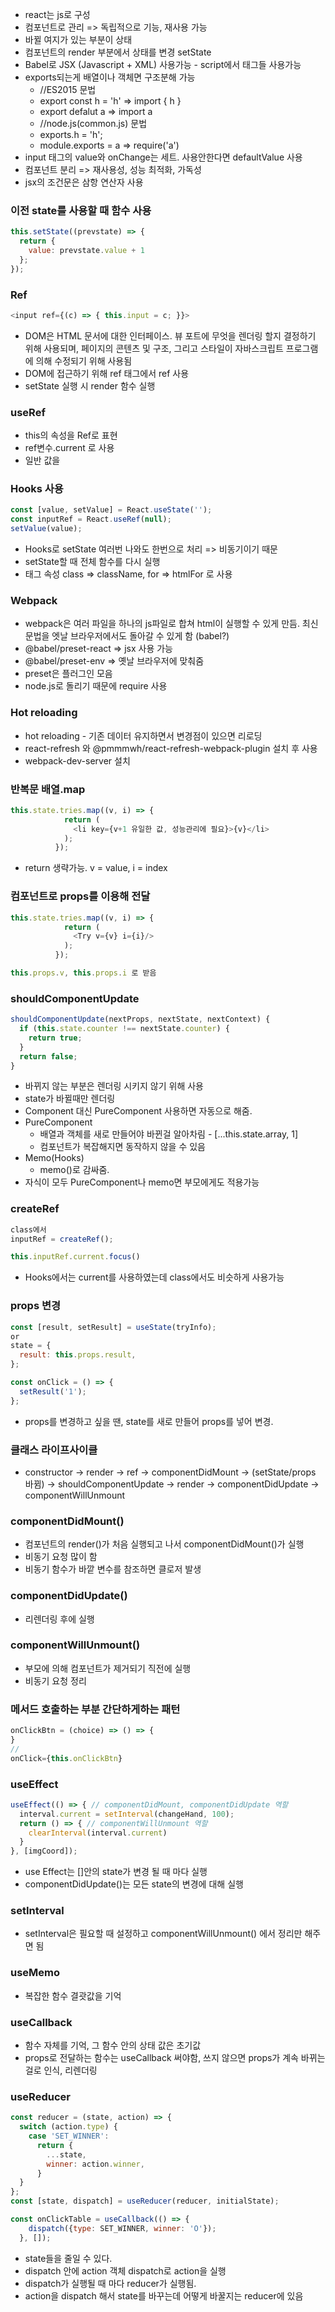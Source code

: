 * react는 js로 구성
* 컴포넌트로 관리 => 독립적으로 기능, 재사용 가능
* 바뀔 여지가 있는 부분이 상태
* 컴포넌트의 render 부분에서 상태를 변경 setState
* Babel로 JSX (Javascript + XML) 사용가능 - script에서 태그들 사용가능
* exports되는게 배열이나 객체면 구조분해 가능
  * //ES2015 문법
  * export const h = 'h' => import { h }
  * export defalut a => import a
  * //node.js(common.js) 문법
  * exports.h = 'h';
  * module.exports = a => require('a')
* input 태그의 value와 onChange는 세트. 사용안한다면 defaultValue 사용
* 컴포넌트 분리 => 재사용성, 성능 최적화, 가독성
* jsx의 조건문은 삼항 연산자 사용
  
### 이전 state를 사용할 때 함수 사용
```javascript
this.setState((prevstate) => {
  return {
    value: prevstate.value + 1
  };
});
```
### Ref
```javascript
<input ref={(c) => { this.input = c; }}>
```
* DOM은 HTML 문서에 대한 인터페이스. 뷰 포트에 무엇을 렌더링 할지 결정하기 위해 사용되며, 페이지의 콘텐츠 및 구조, 그리고 스타일이 자바스크립트 프로그램에 의해 수정되기 위해 사용됨
* DOM에 접근하기 위해 ref 태그에서 ref 사용
* setState 실행 시 render 함수 실행
### useRef
* this의 속성을 Ref로 표현
* ref변수.current 로 사용
* 일반 값을 
### Hooks 사용
```javascript
const [value, setValue] = React.useState('');
const inputRef = React.useRef(null);
setValue(value);
```
* Hooks로 setState 여러번 나와도 한번으로 처리 => 비동기이기 때문
* setState할 때 전체 함수를 다시 실행
* 태그 속성 class => className, for => htmlFor 로 사용
### Webpack
* webpack은 여러 파일을 하나의 js파일로 합쳐 html이 실행할 수 있게 만듬. 최신 문법을 엣날 브라우저에서도 돌아갈 수 있게 함 (babel?)
* @babel/preset-react => jsx 사용 가능
* @babel/preset-env => 옛날 브라우저에 맞춰줌
* preset은 플러그인 모음
* node.js로 돌리기 때문에 require 사용
### Hot reloading
* hot reloading - 기존 데이터 유지하면서 변경점이 있으면 리로딩
* react-refresh 와 @pmmmwh/react-refresh-webpack-plugin 설치 후 사용
* webpack-dev-server 설치
### 반복문 배열.map
```javascript
this.state.tries.map((v, i) => {
            return (
              <li key={v+1 유일한 값, 성능관리에 필요}>{v}</li>
            );
          });
```
* return 생략가능. v = value, i = index
### 컴포넌트로 props를 이용해 전달
```javascript
this.state.tries.map((v, i) => {
            return (
              <Try v={v} i={i}/>
            );
          });
```
```javascript
this.props.v, this.props.i 로 받음
```
### shouldComponentUpdate
```javascript
shouldComponentUpdate(nextProps, nextState, nextContext) {
  if (this.state.counter !== nextState.counter) {
    return true;
  }
  return false;
}
```
* 바뀌지 않는 부분은 렌더링 시키지 않기 위해 사용
* state가 바뀔때만 렌더링
* Component 대신 PureComponent 사용하면 자동으로 해줌.
* PureComponent
  * 배열과 객체를 새로 만들어야 바뀐걸 알아차림 - [...this.state.array, 1]
  * 컴포넌트가 복잡해지면 동작하지 않을 수 있음
* Memo(Hooks)
  * memo()로 감싸줌.
* 자식이 모두 PureComponent나 memo면 부모에게도 적용가능
### createRef
```javascript
class에서
inputRef = createRef();

this.inputRef.current.focus()
```
* Hooks에서는 current를 사용하였는데 class에서도 비슷하게 사용가능
### props 변경
```javascript
const [result, setResult] = useState(tryInfo);
or
state = {
  result: this.props.result,
};

const onClick = () => {
  setResult('1');
};
```
* props를 변경하고 싶을 땐, state를 새로 만들어 props를 넣어 변경.
### 클래스 라이프사이클
* constructor -> render -> ref -> componentDidMount -> (setState/props 바뀜) -> shouldComponentUpdate -> render -> componentDidUpdate -> componentWillUnmount
### componentDidMount()
* 컴포넌트의 render()가 처음 실행되고 나서 componentDidMount()가 실행
* 비동기 요청 많이 함
* 비동기 함수가 바깥 변수를 참조하면 클로저 발생
### componentDidUpdate()
* 리렌더링 후에 실행
### componentWillUnmount()
* 부모에 의해 컴포넌트가 제거되기 직전에 실행
* 비동기 요청 정리
### 메서드 호출하는 부분 간단하게하는 패턴
```javascript
onClickBtn = (choice) => () => {
}
//
onClick={this.onClickBtn}
```
### useEffect
```javascript
useEffect(() => { // componentDidMount, componentDidUpdate 역할
  interval.current = setInterval(changeHand, 100);
  return () => { // componentWillUnmount 역할
    clearInterval(interval.current)
  }
}, [imgCoord]);
```
* use Effect는 []안의 state가 변경 될 때 마다 실행
* componentDidUpdate()는 모든 state의 변경에 대해 실행
### setInterval
* setInterval은 필요할 때 설정하고 componentWillUnmount() 에서 정리만 해주면 됨
### useMemo
* 복잡한 함수 결괏값을 기억
### useCallback
* 함수 자체를 기억, 그 함수 안의 상태 값은 초기값
* props로 전달하는 함수는 useCallback 써야함, 쓰지 않으면 props가 계속 바뀌는걸로 인식, 리렌더링
### useReducer
```javascript
const reducer = (state, action) => {
  switch (action.type) {
    case 'SET_WINNER':
      return {
        ...state,
        winner: action.winner,
      }
  }
};
const [state, dispatch] = useReducer(reducer, initialState);

const onClickTable = useCallback(() => {
    dispatch({type: SET_WINNER, winner: 'O'});
  }, []);
```
* state들을 줄일 수 있다.
* dispatch 안에 action 객체 dispatch로 action을 실행
* dispatch가 실행될 때 마다 reducer가 실행됨.
* action을 dispatch 해서 state를 바꾸는데 어떻게 바꿀지는 reducer에 있음
